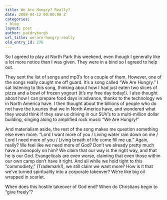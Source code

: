 ```yaml
---
title: We Are Hungry? Really?
date: 2008-04-12 00:00:00 Z
categories:
- blog
layout: post
author: patdryburgh
url_title: we-are-hungry-really
old_entry_id: 276
---
```


So I agreed to play at North Park this weekend, even though I generally like a lot more notice than I was given. They were in a bind so I agreed to help out.

They sent the list of songs and mp3’s for a couple of them. However, one of the songs really caught me off guard. It’s a song called “We Are Hungry.” I sat listening to this song, thinking about how I had just eaten two slices of pizza and a bowl of frozen yogourt (it’s my free day today!). I also thought about how I can prepare food days in advance, thanks to the technology we in North America have. I then thought about the billions of people who do not have the luxuries that we in North America have, and wondered what they would think if they saw us driving in our SUV’s to a multi-million dollar building, singing along to amplified rock music “We Are Hungry!”

And materialism aside, the rest of the song makes me question something else even more. “Lord I want more of you / Living water rain down on me / Lord I need more of you / Living breath of life come fill me up.” Again, really? We feel like we need more of God? Don’t we already pretty much have a monopoly on him? We claim that our way is the right way, and that he is our God. Evangelicals are even worse, claiming that even those within our own camp don’t have it right. And all while we hold tight to this “commodiety,” (Trademark!), we still claim we want more? How is it that we’ve turned spirituality into a corporate takeover? We’re like big oil wrapped in scarlet.

When does this hostile takeover of God end? When do Christians begin to “give freely”?
